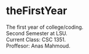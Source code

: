 # theFirstYear
The first year of college/coding.<br/>
Second Semester at LSU. <br/>
Current Class: CSC 1351. <br/>
Proffesor: Anas Mahmoud.

